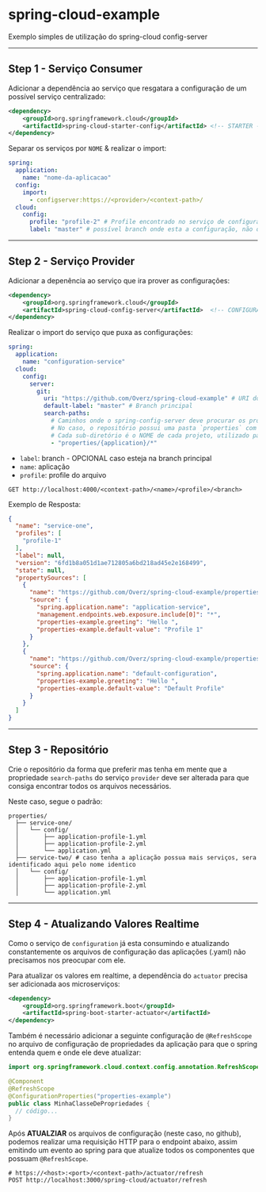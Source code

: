 # spring-cloud-example

Exemplo simples de utilização do spring-cloud config-server

---

## Step 1 - Serviço Consumer

Adicionar a dependência ao serviço que resgatara a configuração de um possível serviço centralizado:

```xml
<dependency>
    <groupId>org.springframework.cloud</groupId>
    <artifactId>spring-cloud-starter-config</artifactId> <!-- STARTER -->
</dependency>
```

Separar os serviços por `NOME` & realizar o import:

```yaml
spring:
  application:
    name: "nome-da-aplicacao"
  config:
    import:
      - configserver:https://<provider>/<context-path>/
  cloud:
    config:
      profile: "profile-2" # Profile encontrado no serviço de configuração que reucperou do repositório
      label: "master" # possível branch onde esta a configuração, não obrigatório
```

---

## Step 2 - Serviço Provider

Adicionar a depenência ao serviço que ira prover as configurações:

```xml
<dependency>
    <groupId>org.springframework.cloud</groupId>
    <artifactId>spring-cloud-config-server</artifactId>  <!-- CONFIGURATION -->
</dependency>
```

Realizar o import do serviço que puxa as configurações:

```yaml
spring:
  application:
    name: "configuration-service"
  cloud:
    config:
      server:
        git:
          uri: "https://github.com/Overz/spring-cloud-example" # URI do repositório
          default-label: "master" # Branch principal
          search-paths:
            # Caminhos onde o spring-config-server deve procurar os profiles.
            # No caso, o repositório possui uma pasta `properties` com sub-diretorios.
            # Cada sub-diretório é o NOME de cada projeto, utilizado para identificação, boa pratica mas não obrigatório.
            - "properties/{application}/*"
```

- `label`: branch - OPCIONAL caso esteja na branch principal
- `name`: aplicação
- `profile`: profile do arquivo

```http request
GET http://localhost:4000/<context-path>/<name>/<profile>/<branch>
```

Exemplo de Resposta:

```json
{
  "name": "service-one",
  "profiles": [
    "profile-1"
  ],
  "label": null,
  "version": "6fd1b8a051d1ae712805a6bd218ad45e2e168499",
  "state": null,
  "propertySources": [
    {
      "name": "https://github.com/Overz/spring-cloud-example/properties/service-one/config/application-profile-1.yaml",
      "source": {
        "spring.application.name": "application-service",
        "management.endpoints.web.exposure.include[0]": "*",
        "properties-example.greeting": "Hello ",
        "properties-example.default-value": "Profile 1"
      }
    },
    {
      "name": "https://github.com/Overz/spring-cloud-example/properties/service-one/config/application.yaml",
      "source": {
        "spring.application.name": "default-configuration",
        "properties-example.greeting": "Hello ",
        "properties-example.default-value": "Default Profile"
      }
    }
  ]
}
```

---

## Step 3 - Repositório

Crie o repositório da forma que preferir mas tenha em mente que a propriedade `search-paths` do serviço `provider` deve
ser alterada para que consiga encontrar todos os arquivos necessários.

Neste caso, segue o padrão:

```text
properties/
  ├── service-one/
  │   └── config/
  │       ├── application-profile-1.yml
  │       ├── application-profile-2.yml
  │       └── application.yml
  ├── service-two/ # caso tenha a aplicação possua mais serviços, sera identificado aqui pelo nome identico
  │   └── config/
  │       ├── application-profile-1.yml
  │       ├── application-profile-2.yml
  │       └── application.yml

```

---

## Step 4 - Atualizando Valores Realtime

Como o serviço de `configuration` já esta consumindo e atualizando constantemente os arquivos de configuração das
aplicações (.yaml) não precisamos nos preocupar com ele.

Para atualizar os valores em realtime, a dependência do `actuator` precisa ser adicionada aos microserviços:

```xml
<dependency>
    <groupId>org.springframework.boot</groupId>
    <artifactId>spring-boot-starter-actuator</artifactId>
</dependency>
```

Também é necessário adicionar a seguinte configuração de `@RefreshScope` no arquivo de configuração de propriedades
da aplicação para que o spring entenda quem e onde ele deve atualizar:

```java
import org.springframework.cloud.context.config.annotation.RefreshScope;

@Component
@RefreshScope
@ConfigurationProperties("properties-example")
public class MinhaClasseDePropriedades {
  // código...
}
```

Após **ATUALZIAR** os arquivos de configuração (neste caso, no github), podemos realizar uma requisição HTTP para
o endpoint abaixo, assim emitindo um evento ao spring para que atualize todos os componentes que possuam `@RefreshScope`.

```http request
# https://<host>:<port>/<context-path>/actuator/refresh
POST http://localhost:3000/spring-cloud/actuator/refresh
```
